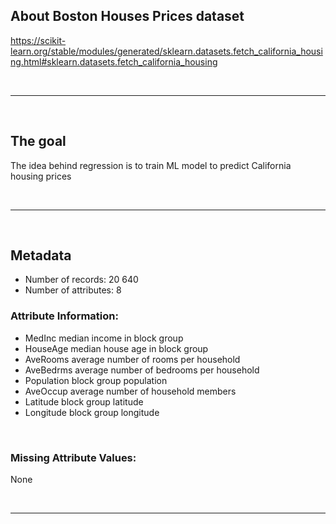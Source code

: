 ## About Boston Houses Prices dataset
https://scikit-learn.org/stable/modules/generated/sklearn.datasets.fetch_california_housing.html#sklearn.datasets.fetch_california_housing

<br /><hr><br />

## The goal
The idea behind regression is to train ML model to predict California housing prices

<br /><hr><br />

## Metadata
* Number of records: 20 640
* Number of attributes: 8


### Attribute Information:	
- MedInc median income in block group
- HouseAge median house age in block group
- AveRooms average number of rooms per household
- AveBedrms average number of bedrooms per household
- Population block group population
- AveOccup average number of household members
- Latitude block group latitude
- Longitude block group longitude

<br />

### Missing Attribute Values:
None

<br /><hr><br />


